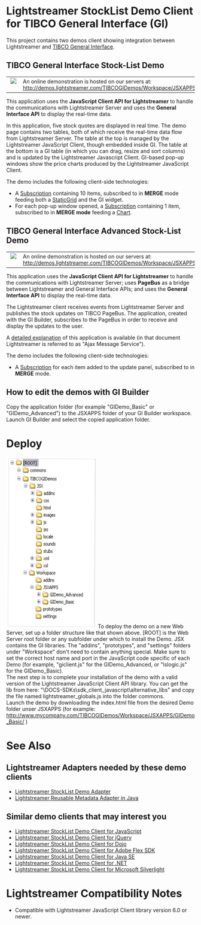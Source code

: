 # Lightstreamer StockList Demo Client for TIBCO General Interface (GI) #

This project contains two demos client showing integration between Lightstreamer and [TIBCO General Interface](http://developer.tibco.com/gi/default.jsp).

## TIBCO General Interface Stock-List Demo ##

<table>
  <tr>
    <td style="text-align: left">
      &nbsp;<a href="http://demos.lightstreamer.com/demo/TIBCOGIDemos/Workspace/JSXAPPS/GIDemo_Basic/" target="_blank"><img src="http://www.lightstreamer.com/img/demo/screen_gibasic.png"></a>&nbsp;
    </td>
    <td>
      &nbsp;An online demonstration is hosted on our servers at:<br>
      &nbsp;<a href="http://demos.lightstreamer.com/TIBCOGIDemos/Workspace/JSXAPPS/GIDemo_Basic/" target="_blank">http://demos.lightstreamer.com/TIBCOGIDemos/Workspace/JSXAPPS/GIDemo_Basic/</a>
    </td>
  </tr>
</table>

This application uses the <b>JavaScript Client API for Lightstreamer</b> to handle the communications with Lightstreamer Server and uses the <b>General Interface API</b> to display the real-time data.<br>

In this application, five stock quotes are displayed in real time. The demo page contains two tables, both of which receive the real-time data flow from Lightstreamer Server. The table at the top is managed by the Lightstreamer JavaScript Client, though embedded inside GI. The table at the bottom is a GI table (in which you can drag, resize and sort columns) and is updated by the Lightstreamer Javascript Client. GI-based pop-up windows show the price charts produced by the Lightstreamer JavaScript Client.<br>

The demo includes the following client-side technologies:
* A [Subscription](http://www.lightstreamer.com/docs/client_javascript_uni_api/Subscription.html) containing 10 items, subscribed to in <b>MERGE</b> mode feeding both a [StaticGrid](http://www.lightstreamer.com/docs/client_javascript_uni_api/StaticGrid.html) and the GI widget.
* For each pop-up window opened, a [Subscription](http://www.lightstreamer.com/docs/client_javascript_uni_api/Subscription.html) containing 1 item, subscribed to in <b>MERGE mode</b> feeding a [Chart](http://www.lightstreamer.com/docs/client_javascript_uni_api/Chart.html).

## TIBCO General Interface Advanced Stock-List Demo ##

<table>
  <tr>
    <td style="text-align: left">
      &nbsp;<a href="http://demos.lightstreamer.com/demo/TIBCOGIDemos/Workspace/JSXAPPS/GIDemo_Advanced/" target="_blank"><img src="http://www.lightstreamer.com/img/demo/screen_giadvanced.png"></a>&nbsp;
    </td>
    <td>
      &nbsp;An online demonstration is hosted on our servers at:<br>
      &nbsp;<a href="http://demos.lightstreamer.com/TIBCOGIDemos/Workspace/JSXAPPS/GIDemo_Advanced/" target="_blank">http://demos.lightstreamer.com/TIBCOGIDemos/Workspace/JSXAPPS/GIDemo_Advanced/</a>
    </td>
  </tr>
</table>

This application uses the <b>JavaScript Client API for Lightstreamer</b> to handle the communications with Lightstreamer Server; uses <b>PageBus</b> as a bridge between Lightstreamer and General Interface APIs; and uses the <b>General Interface API</b> to display the real-time data.<br>

The Lightstreamer client receives events from Lightstreamer Server and publishes the stock updates on TIBCO PageBus. The application, created with the GI Builder, subscribes to the PageBus in order to receive and display the updates to the user.<br>

A [detailed explanation](http://demos.lightstreamer.com/TIBCOGIDemos/Workspace/JSXAPPS/GIDemo_Advanced/GI-AMS%20Demo.pdf) of this application is available (in that document Lightstreamer is referred to as "Ajax Message Service").<br>

The demo includes the following client-side technologies:
* A [Subscription](http://www.lightstreamer.com/docs/client_javascript_uni_api/Subscription.html) for each item added to the update panel, subscribed to in <b>MERGE</b> mode.

## How to edit the demos with GI Builder ##

Copy the application folder (for example "GIDemo_Basic" or "GIDemo_Advanced") to the JSXAPPS folder of your GI Builder workspace.<br>
Launch GI Builder and select the copied application folder.

# Deploy #

![Folder structure](dir.png)
To deploy the demo on a new Web Server, set up a folder structure like that shown above.
[ROOT] is the Web Server root folder or any subfolder under which to install the Demo. JSX contains the GI libraries. The "addins", "prototypes", and "settings" folders under "Workspace" don't need to contain anything special. 
Make sure to set the correct host name and port in the JavaScript code specific of each Demo (for example, "giclient.js" for the GIDemo_Advanced, or "lslogic.js" for the GIDemo_Basic).<br>
The next step is to complete your installation of the demo with a valid version of the Lightstreamer JavaScript Client API library. 
You can get the lib from here: "\DOCS-SDKs\sdk_client_javascript\alternative_libs\" and copy the file named lightstreamer_globals.js into the folder commons.<br>
Launch the demo by downloading the index.html file from the desired Demo folder unser JSXAPPS (for example: http://www.mycompany.com/TIBCOGIDemos/Workspace/JSXAPPS/GIDemo_Basic/ )

# See Also #

## Lightstreamer Adapters needed by these demo clients ##

* [Lightstreamer StockList Demo Adapter](https://github.com/Weswit/Lightstreamer-example-Stocklist-adapter-java)
* [Lightstreamer Reusable Metadata Adapter in Java](https://github.com/Weswit/Lightstreamer-example-ReusableMetadata-adapter-java)

## Similar demo clients that may interest you ##

* [Lightstreamer StockList Demo Client for JavaScript](https://github.com/Weswit/Lightstreamer-example-Stocklist-client-javascript)
* [Lightstreamer StockList Demo Client for jQuery](https://github.com/Weswit/Lightstreamer-example-StockList-client-jquery)
* [Lightstreamer StockList Demo Client for Dojo](https://github.com/Weswit/Lightstreamer-example-StockList-client-dojo)
* [Lightstreamer StockList Demo Client for Adobe Flex SDK](https://github.com/Weswit/Lightstreamer-example-StockList-client-flex)
* [Lightstreamer StockList Demo Client for Java SE](https://github.com/Weswit/Lightstreamer-example-StockList-client-java)
* [Lightstreamer StockList Demo Client for .NET](https://github.com/Weswit/Lightstreamer-example-StockList-client-dotnet)
* [Lightstreamer StockList Demo Client for Microsoft Silverlight](https://github.com/Weswit/Lightstreamer-example-StockList-client-silverlight)

# Lightstreamer Compatibility Notes #

- Compatible with Lightstreamer JavaScript Client library version 6.0 or newer.